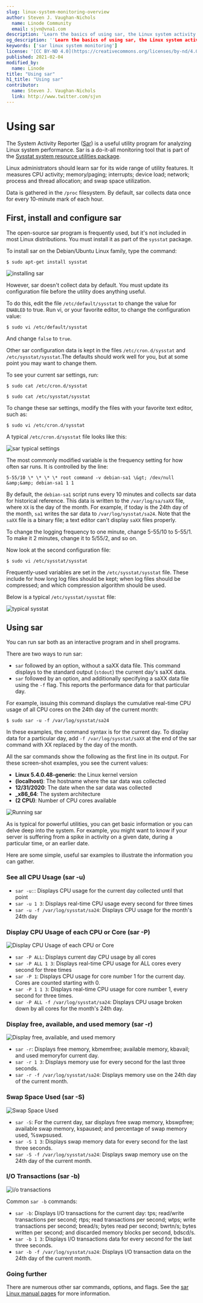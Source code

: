 ```yaml
---
slug: linux-system-monitoring-overview
author: Steven J. Vaughan-Nichols
  name: Linode Community
  email: sjvn@vna1.com
description: 'Learn the basics of using sar, the Linux system activity reporter.'
og_description: ''Learn the basics of using sar, the Linux system activity reporter.'
keywords: ['sar linux system monitoring']
license: '[CC BY-ND 4.0](https://creativecommons.org/licenses/by-nd/4.0)'
published: 2021-02-04
modified_by:
  name: Linode
title: "Using sar"
h1_title: "Using sar"
contributor:
  name: Steven J. Vaughan-Nichols
  link: http://www.twitter.com/sjvn
---
```


# Using sar

The System Activity Reporter ([Sar](https://linux.die.net/man/1/sar)) is a useful utility program for analyzing Linux system performance. Sar is a do-it-all monitoring tool that is part of the [Sysstat system resource utilities package](https://github.com/sysstat/sysstat).

Linux administrators should learn sar for its wide range of utility features. It measures CPU activity; memory/paging; interrupts; device load; network; process and thread allocation; and swap space utilization.

Data is gathered in the `/proc` filesystem. By default, sar collects data once for every 10-minute mark of each hour.

## First, install and configure sar

The open-source sar program is frequently used, but it&#39;s not included in most Linux distributions. You must install it as part of the `sysstat` package.

To install sar on the Debian/Ubuntu Linux family, type the command:

```
$ sudo apt-get install sysstat
```

![installing sar](sar_01.png)

However, sar doesn&#39;t collect data by default. You must update its configuration file before the utility does anything useful.

To do this, edit the file `/etc/default/sysstat` to change the value for `ENABLED` to true. Run vi, or your favorite editor, to change the configuration value:

```
$ sudo vi /etc/default/sysstat
```

And change `false` to `true`.

Other sar configuration data is kept in the files `/etc/cron.d/sysstat` and `/etc/sysstat/sysstat`.The defaults should work well for you, but at some point you may want to change them.

To see your current sar settings, run:

```
$ sudo cat /etc/cron.d/sysstat

$ sudo cat /etc/sysstat/sysstat
```

To change these sar settings, modify the files with your favorite text editor, such as:

```
$ sudo vi /etc/cron.d/sysstat
```

A typical `/etc/cron.d/sysstat` file looks like this:

![sar typical settings](Sar_02.png)

The most commonly modified variable is the frequency setting for how often sar runs. It is controlled by the line:

```
5-55/10 \* \* \* \* root command -v debian-sa1 \&gt; /dev/null &amp;&amp; debian-sa1 1 1
```

By default, the `debian-sa1` script runs every 10 minutes and collects sar data for historical reference. This data is written to the `/var/log/sa/saXX` file, where `XX` is the day of the month. For example, if today is the 24th day of the month, `sa1` writes the sar data to `/var/log/sysstat/sa24`. Note that the `saXX` file is a binary file; a text editor can&#39;t display `saXX` files properly.

To change the logging frequency to one minute, change 5-55/10 to 5-55/1. To make it 2 minutes, change it to 5/55/2, and so on.

Now look at the second configuration file:

```
$ sudo vi /etc/sysstat/sysstat
```

Frequently-used variables are set in the `/etc/sysstat/sysstat` file. These include for how long log files should be kept; when log files should be compressed; and which compression algorithm should be used.

Below is a typical `/etc/sysstat/sysstat` file:

![typical sysstat](Sar_03.png)

## Using sar

You can run sar both as an interactive program and in shell programs.

There are two ways to run sar:

- `sar` followed by an option, without a saXX data file. This command displays to the standard output (`stdout`) the current day&#39;s saXX data.
- `sar` followed by an option, and additionally specifying a saXX data file using the `-f` flag. This reports the performance data for that particular day.

For example, issuing this command displays the cumulative real-time CPU usage of all CPU cores on the 24th day of the current month:

```
$ sudo sar -u -f /var/log/sysstat/sa24
```

In these examples, the command syntax is for the current day. To display data for a particular day, add `-f /var/log/sysstat/saXX` at the end of the sar command with XX replaced by the day of the month.

All the sar commands show the following as the first line in its output. For these screen-shot examples, you see the current values:

- **Linux 5.4.0.48-generic**: the Linux kernel version
- **(localhost)**: The hostname where the sar data was collected
- **12/31/2020**: The date when the sar data was collected
- **\_x86\_64**: The system architecture
- **(2 CPU)**: Number of CPU cores available

![Running sar](Sar_04.png)

As is typical for powerful utilities, you can get basic information or you can delve deep into the system. For example, you might want to know if your server is suffering from a spike in activity on a given date, during a particular time, or an earlier date.

Here are some simple, useful sar examples to illustrate the information you can gather.

### See all CPU Usage (sar -u)

- `sar -u:`: Displays CPU usage for the current day collected until that point
-  `sar -u 1 3`: Displays real-time CPU usage every second for three times
- `sar -u -f /var/log/sysstat/sa24`: Displays CPU usage for the month&#39;s 24th day

### Display CPU Usage of each CPU or Core (sar -P)

![Display CPU Usage of each CPU or Core](Sar_05.png)

- `sar -P ALL`: Displays current day CPU usage by all cores
- `sar -P ALL 1 3`: Displays real-time CPU usage for ALL cores every second for three times
- `sar -P 1`: Displays CPU usage for core number 1 for the current day. Cores are counted starting with 0.
- `sar -P 1 1 3`: Displays real-time CPU usage for core number 1, every second for three times.
- `sar -P ALL -f /var/log/sysstat/sa24`: Displays CPU usage broken down by all cores for the month&#39;s 24th day.

### Display free, available, and used memory (sar -r)

![Display free, available, and used memory](Sar_06.png)

- `sar -r`: Displays free memory, kbmemfree; available memory, kbavail; and used memoryfor current day.
- `sar -r 1 3`: Displays memory use for every second for the last three seconds.
- `sar -r -f /var/log/sysstat/sa24`: Displays memory use on the 24th day of the current month.

### Swap Space Used (sar -S)

![Swap Space Used](Sar_07.png)

- `sar -S`: For the current day, sar displays free swap memory, kbswpfree; available swap memory, kspaused; and percentage of swap memory used, %swpsused.
- `sar -S 1 3`: Displays swap memory data for every second for the last three seconds.
- `sar -S -f /var/log/sysstat/sa24`: Displays swap memory use on the 24th day of the current month.

### I/O Transactions (sar -b)

![i/o transactions](Sar_08.png)

Common `sar -b` commands:

- `sar -b`: Displays I/O transactions for the current day: tps; read/write transactions per second; rtps; read transactions per second; wtps; write transactions per second; bread/s; bytes read per second; bwrtn/s; bytes written per second; and discarded memory blocks per second, bdscd/s.
- `sar -b 1 3`: Displays I/O transactions data for every second for the last three seconds.
- `sar -b -f /var/log/sysstat/sa24`: Displays I/O transaction data on the 24th day of the current month.

### Going further

There are numerous other sar commands, options, and flags. See the [sar Linux manual pages](https://linux.die.net/man/1/sar) for more information.